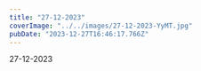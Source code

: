 ```yaml
---
title: "27-12-2023"
coverImage: "../../images/27-12-2023-YyMT.jpg"
pubDate: "2023-12-27T16:46:17.766Z"
---
```


27-12-2023
